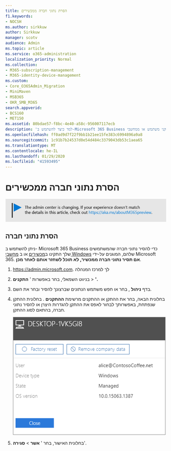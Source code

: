 ```yaml
---
title: הסרת נתוני חברה ממכשירים
f1.keywords:
- NOCSH
ms.author: sirkkuw
author: Sirkkuw
manager: scotv
audience: Admin
ms.topic: article
ms.service: o365-administration
localization_priority: Normal
ms.collection:
- M365-subscription-management
- M365-identity-device-management
ms.custom:
- Core_O365Admin_Migration
- MiniMaven
- MSB365
- OKR_SMB_M365
search.appverid:
- BCS160
- MET150
ms.assetid: 80bdae57-f8bc-4e40-a58c-956007117ecb
description: 'למד כיצד להשתמש ב-Microsoft 365 Business כדי להסיר נתוני חברה מהתקני משתמש או ממחשבי Windows. '
ms.openlocfilehash: ff0ad9d7f22f9bb1b21ee15fe383c6994896a9a8
ms.sourcegitcommit: 1c91b7b24537d0e54d484c3379043db53c1aea65
ms.translationtype: MT
ms.contentlocale: he-IL
ms.lasthandoff: 01/29/2020
ms.locfileid: "41593495"
---
```

# <a name="remove-company-data-from-devices"></a>הסרת נתוני חברה ממכשירים

[![תווית המיידעת אותך שמרכז הניהול משתנה ושניתן למצוא פרטים נוספים ב- aka.ms/aboutM365preview.](media/m365admincenterchanging.png)](https://docs.microsoft.com/office365/admin/microsoft-365-admin-center-preview)

## <a name="remove-company-data"></a>הסרת נתוני חברה

ניתן להשתמש ב- Microsoft 365 Business כדי להסיר נתוני חברה שהמשתמשים שלך התקינו ב[מכשירים](app-protection-settings-for-android-and-ios.md) או ב [מחשבי Windows](protection-settings-for-windows-10-devices.md) שלהם, המוגנים על-ידי Microsoft 365. **אם תסיר נתוני חברה ממכשיר, לא תוכל לשחזר אותם לאחר מכן**. 
  
1. <a href="https://go.microsoft.com/fwlink/p/?linkid=837890" target="_blank">https://admin.microsoft.com</a>. לך למרכז המנהלה
    
2. בניווט השמאלי, בחר באפשרות ' **התקנים** \> **'.**  
  
3. בדף **ניהול** , בחר או חפש משתמש הנתונים שברצונך להסיר ובחר את השם. 
    
4. בחלונית הבאה, בחר את ההתקן או ההתקנים מרשימת **ההתקנים** . בחלונית ההתקן שנפתחת, באפשרותך לבחור לאפס את ההתקן להגדרות היצרן או להסיר נתוני חברה, בהתאם לסוג ההתקן. 
    
    ![בחלונית הנתונים הסרת החברה, בחר את ההתקן שממנו ברצונך להסיר את הנתונים.](media/resetorremove.png)
  
5. בחלונית האישור, בחר ' **אשר** \> **סגירה**'.
    


